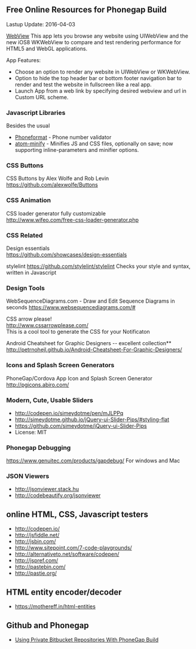 ## Free Online Resources for Phonegap Build ##
Lastup Update: 2016-04-03

[WebView](https://itunes.apple.com/us/app/webview-wkwebview-uiwebview/id928647773)
This app lets you browse any website using UIWebView and the new iOS8 WKWebView to compare and test rendering performance for HTML5 and WebGL applications.

App Features:
- Choose an option to render any website in UIWebView or WKWebView.
- Option to hide the top header bar or bottom footer navigation bar to render and test the website in fullscreen like a real app.
- Launch App from a web link by specifying desired webview and url in Custom URL scheme.

### Javascript Libraries ###
Besides the usual

- [Phoneformat](http://www.phoneformat.com/) - Phone number validator
- [atom-minify](https://atom.io/packages/atom-minify) - Minifies JS and CSS files, optionally on save; now supporting inline-parameters and minifier options.

### CSS Buttons ###
CSS Buttons by Alex Wolfe and Rob Levin<br />
https://github.com/alexwolfe/Buttons

### CSS Animation ###
CSS loader generator fully customizable<br>
http://www.wifeo.com/free-css-loader-generator.php

### CSS Related ###
Design essentials<br>
https://github.com/showcases/design-essentials

stylelint
https://github.com/stylelint/stylelint
Checks your style and syntax, written in Javascript

### Design Tools ###
WebSequenceDiagrams.com - Draw and Edit Sequence Diagrams in seconds
https://www.websequencediagrams.com/#

CSS arrow please!<br>
http://www.cssarrowplease.com/<br>
This is a cool tool to generate the CSS for your Notificaton

Android Cheatsheet for Graphic Designers -- excellent collection**<br>
http://petrnohejl.github.io/Android-Cheatsheet-For-Graphic-Designers/

### Icons and Splash Screen Generators ###

PhoneGap/Cordova App Icon and Splash Screen Generator<br />
http://pgicons.abiro.com/

### Modern, Cute, Usable Sliders ###
* http://codepen.io/simeydotme/pen/mJLPPq
* http://simeydotme.github.io/jQuery-ui-Slider-Pips/#styling-flat
* https://github.com/simeydotme/jQuery-ui-Slider-Pips
* License: MIT 

### Phonegap Debugging ###

https://www.genuitec.com/products/gapdebug/
For windows and Mac

### JSON Viewers ###

- http://jsonviewer.stack.hu
- http://codebeautify.org/jsonviewer

## online HTML, CSS, Javascript testers ##

- http://codepen.io/
- http://jsfiddle.net/
- http://jsbin.com/
- http://www.sitepoint.com/7-code-playgrounds/
- http://alternativeto.net/software/codepen/
- http://jspref.com/
- http://pastebin.com/
- http://pastie.org/

## HTML entity encoder/decoder ##

- https://mothereff.in/html-entities

## Github and Phonegap ##

- [Using Private Bitbucket Repositories With PhoneGap Build](https://www.monkehworks.com/using-private-bitbucket-repositories-with-phonegap-build/)

